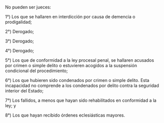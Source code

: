 No pueden ser jueces:

1°) Los que se hallaren en interdicción por causa de demencia o prodigalidad;

2°) Derogado;

3°) Derogado;

4°) Derogado;

5°) Los que de conformidad a la ley procesal penal, se hallaren acusados por crimen o simple delito o estuvieren acogidos a la suspensión condicional del procedimiento;

6°) Los que hubieren sido condenados por crimen o simple delito. Esta incapacidad no comprende a los condenados por delito contra la seguridad interior del Estado;

7°) Los fallidos, a menos que hayan sido rehabilitados en conformidad a la ley; y

8°) Los que hayan recibido órdenes eclesiásticas mayores.
